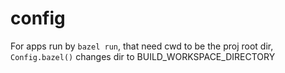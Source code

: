 # config

For apps run by `bazel run`, that need cwd to be the proj root
dir, `Config.bazel()` changes dir to BUILD_WORKSPACE_DIRECTORY
